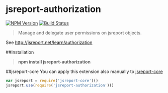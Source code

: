 # jsreport-authorization
[![NPM Version](http://img.shields.io/npm/v/jsreport-authorization.svg?style=flat-square)](https://npmjs.com/package/jsreport-authorization)
[![Build Status](https://travis-ci.org/jsreport/jsreport-authorization.png?branch=master)](https://travis-ci.org/jsreport/jsreport-authorization)

> Manage and delegate user permissions on jsreport objects. 

See http://jsreport.net/learn/authorization

##Installation

> **npm install jsreport-authorization**

##jsreport-core
You can apply this extension also manually to [jsreport-core](https://github.com/jsreport/jsreport-core)

```js
var jsreport = require('jsreport-core')()
jsreport.use(require('jsreport-authorization')()
```